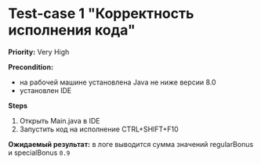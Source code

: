 # Test-case 1 "Корректность исполнения кода"

**Priority:** Very High

**Precondition:**
* на рабочей машине установлена Java не ниже версии 8.0
* установлен IDE

**Steps**

1. Открыть Main.java в IDE 
1. Запустить код на исполнение CTRL+SHIFT+F10

**Ожидаемый результат:** в логе выводится сумма значений regularBonus и specialBonus `0.9`
